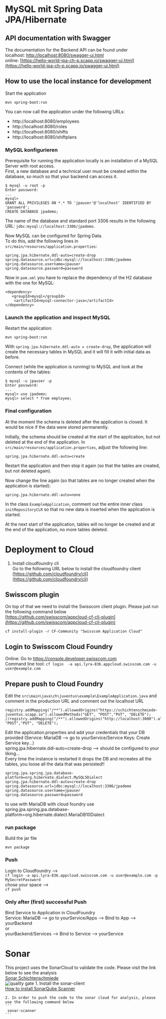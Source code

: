 # MySQL mit Spring Data JPA/Hibernate

## API documentation with Swagger
The documentation for the Backend API can be found under <br/>
localhost: [http://localhost:8080/swagger-ui.html](http://localhost:8080/swagger-ui.html) <br/>
online: [https://hello-world-jpa-ch-p.scapp.io/swagger-ui.html](https://hello-world-jpa-ch-p.scapp.io/swagger-ui.html)
## How to use the local instance for development
Start the application

    mvn spring-boot:run
    
You can now call the application under the following URLs: 
- http://localhost:8080/employees
- http://localhost:8080/roles
- http://localhost:8080/shifts
- http://localhost:8080/shiftplans

### MySQL konfigurieren
Prerequisite for running the application locally is an installation of a MySQL Server with root access.   
First, a new database and a technical user must be created within the database, so much so that your backend can access it.

    $ mysql -u root -p
    Enter password: 
    ...
    mysql> 
    GRANT ALL PRIVILEGES ON *.* TO 'jpauser'@'localhost' IDENTIFIED BY 'password';
    CREATE DATABASE jpademo;

The name of the database and standard port 3306 results in the following URL: `jdbc:mysql://localhost:3306/jpademo`.

Now MySQL can be configured for Spring Data.  
To do this, add the following lines in `src/main/resources/application.properties`:

    spring.jpa.hibernate.ddl-auto=create-drop
    spring.datasource.url=jdbc:mysql://localhost:3306/jpademo
    spring.datasource.username=jpauser
    spring.datasource.password=password
    
Now in `pom.xml` you have to replace the dependency of the H2 database with the one for MySQL:

    <dependency>
       <groupId>mysql</groupId>
        <artifactId>mysql-connector-java</artifactId>
    </dependency>

### Launch the application and inspect MySQL

Restart the application:

    mvn spring-boot:run
    
With  `spring.jpa.hibernate.ddl-auto = create-drop`, the application will create the necessary tables in MySQL 
and it will fill it with initial data as before.

Connect (while the application is running) to MySQL and look at the contents of the tables:

    $ mysql -u jpauser -p
    Enter password: 
    ...
    mysql> use jpademo;  
    mysql> select * from employee;
    
### Final configuration

At the moment the schema is deleted after the application is closed. It would be nice if the data were stored permanently.  
  
Initially, the schema should be created at the start of the application, but not deleted at the end of the application.
In `src/main/resources/application.properties`, adjust the following line:

    spring.jpa.hibernate.ddl-auto=create
    
Restart the application and then stop it again (so that the tables are created,
but not deleted again).  

Now change the line again (so that tables are no longer created when the application is started):  

    spring.jpa.hibernate.ddl-auto=none
    
In the class `ExampleApplication`, comment out the entire inner class` initRepositoryCLR` so that
no new data is inserted when the application is started.

At the next start of the application, tables will no longer be created and at the end of the application,
no more tables deleted.

# Deployment to Cloud
1. Install cloudfoundry cli  
Go to the following URL below to install the cloudfoundry client
[https://github.com/cloudfoundry/cli](https://github.com/cloudfoundry/cli)

## Swisscom plugin
On top of that we need to install the Swisscom client plugin. Please just run the following command below  
[https://github.com/swisscom/appcloud-cf-cli-plugin](https://github.com/swisscom/appcloud-cf-cli-plugin)

`cf install-plugin -r CF-Community "Swisscom Application Cloud"`

## Login to Swisscom Cloud Foundry
Online: Go to https://console.developer.swisscom.com <br/>
Command line tool: `cf login  -a api.lyra-836.appcloud.swisscom.com -u user@example.com`

## Prepare push to Cloud Foundry
Edit the `src\main\java\ch\juventus\example\ExampleApplication.java` and comment in the production URL and comment out the localhost URL
```
registry.addMapping("/**").allowedOrigins("https://schichtenschmiede-juventus.scapp.io").allowedMethods("GET", "POST","PUT", "DELETE");
//registry.addMapping("/**").allowedOrigins("http://localhost:3000").allowedMethods("GET", "POST","PUT", "DELETE");
 ```   
 Edit the application.properties and add your credentials that your DB provided (Service: MariaDB --> go to yourService/Service Keys: Create Service key...)<br/>
        spring.jpa.hibernate.ddl-auto=create-drop --> should be configured to your liking... <br/>
        Every time the instance is restarted it drops the DB and recreates all the tables, you loose all the data that was persisted!!
  ```  
 spring.jpa.spring.jpa.database-platform=org.hibernate.dialect.MySQL5Dialect
 spring.jpa.hibernate.ddl-auto=create-drop
 spring.datasource.url=jdbc:mysql://localhost:3306/jpademo
 spring.datasource.username=jpauser
 spring.datasource.password=password    
  ```   
  to use with MariaDB with cloud foundry use  
  spring.jpa.spring.jpa.database-platform=org.hibernate.dialect.MariaDB10Dialect
  ### run package
  Build the jar file
  ```
  mvn package
  ```
  ### Push
  Login to Cloudfoundry --> <br/>
  `cf login -a api.lyra-836.appcloud.swisscom.com -u user@example.com -p MySecretPassword` <br/>
  chose your space --> <br/>
  `cf push`
  
  ### Only after (first) successful Push
  Bind Service to Application in CloudFoundry<br/>
  Service: MariaDB --> go to yourService/Apps --> Bind to App --> yourBackend<br/>
  or <br/>
  yourBackend/Services --> Bind to Service --> yourService
  
   # Sonar
   This project uses the SonarCloud to validate the code. Please visit the link below to see the analysis<br/>
     [Sonar Schichtenschmiede](https://sonarcloud.io/organizations/schichtenschmiede/projects)  <br/>
     ![quality gate](https://sonarcloud.io/api/project_badges/measure?project=Schichtenschmiede_backend&metric=alert_status)
     1. Install the sonar-client  
     [How to install SonarQube Scanner](https://docs.sonarqube.org/display/SCAN/Analyzing+with+SonarQube+Scanner)
     
    2. In order to push the code to the sonar cloud for analysis, please use the following command below
    ```
     sonar-scanner
    ```